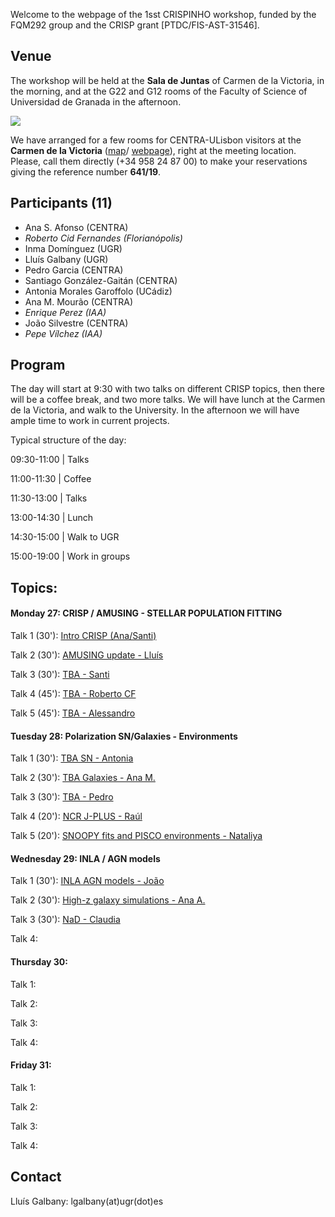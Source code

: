 Welcome to the webpage of the 1sst CRISPINHO workshop, funded by the FQM292 group and the CRISP grant [PTDC/FIS-AST-31546]. 

## Venue

The workshop will be held at the **Sala de Juntas** of Carmen de la Victoria, in the morning, and at the G22 and G12 rooms of the Faculty of Science of Universidad de Granada in the afternoon.

[![](https://github.com/amusing-muse/crispinho2020/raw/master/map.png)](https://www.google.com/maps/dir/Carmen+de+la+Victoria,+Cuesta+del+Chapiz,+9,+18010+Granada/Faculty+of+Sciences+of+the+UGR,+Avenida+de+Fuente+Nueva,+s%2Fn,+18071+Granada/@37.1792554,-3.6077715,15z/data=!3m1!4b1!4m14!4m13!1m5!1m1!1s0xd71fcc9ac4d670b:0x9edd116b4ac23362!2m2!1d-3.5886695!2d37.1808104!1m5!1m1!1s0xd71fcec9131a577:0x2d03f6ab4085cc8e!2m2!1d-3.6096739!2d37.179749!3e2)

We have arranged for a few rooms for CENTRA-ULisbon visitors at the **Carmen de la Victoria** ([map](https://www.google.com/maps/place/Carmen+de+la+Victoria/@37.1792554,-3.6077715,15z/data=!4m5!3m4!1s0xd71fcc9ac4d670b:0x9edd116b4ac23362!8m2!3d37.1808104!4d-3.5886695)/ 
[webpage](http://carmendelavictoria.ugr.es/)), right at the meeting location. Please, call them directly (+34 958 24 87 00) to make your reservations giving the reference number **641/19**.

## Participants (11)

- Ana S. Afonso (CENTRA)
- *Roberto Cid Fernandes (Florianópolis)*
- Inma Domínguez (UGR)
- Lluís Galbany (UGR)
- Pedro Garcia (CENTRA)
- Santiago González-Gaitán (CENTRA)
- Antonia Morales Garoffolo (UCádiz)
- Ana M. Mourão (CENTRA)
- *Enrique Perez (IAA)* 
- João Silvestre (CENTRA)
- *Pepe Vílchez (IAA)* 

## Program

The day will start at 9:30 with two talks on different CRISP topics, then there will be a coffee break, and two more talks. We will have lunch at the Carmen de la Victoria, and walk to the University. In the afternoon we will have ample time to work in current projects.

Typical structure of the day:

 09:30-11:00 | Talks               
 
 11:00-11:30 | Coffee                  
 
 11:30-13:00 | Talks
 
 13:00-14:30 | Lunch                   
 
 14:30-15:00 | Walk to UGR             
 
 15:00-19:00 | Work in groups          

## Topics:

#### Monday 27: CRISP / AMUSING - STELLAR POPULATION FITTING

Talk 1 (30'): [Intro CRISP (Ana/Santi)](https://github.com/amusing-muse/workshop2/blob/master/talks/file.pdf)

Talk 2 (30'): [AMUSING update - Lluís](https://github.com/amusing-muse/workshop2/blob/master/talks/file.pdf)

Talk 3 (30'): [TBA - Santi](https://github.com/amusing-muse/workshop2/blob/master/talks/file.pdf)

Talk 4 (45'): [TBA - Roberto CF](https://github.com/amusing-muse/workshop2/blob/master/talks/file.pdf)

Talk 5 (45'): [TBA - Alessandro](https://github.com/amusing-muse/workshop2/blob/master/talks/file.pdf)

#### Tuesday 28:  Polarization SN/Galaxies - Environments

Talk 1 (30'): [TBA SN - Antonia](https://github.com/amusing-muse/workshop2/blob/master/talks/file.pdf)

Talk 2 (30'): [TBA Galaxies - Ana M.](https://github.com/amusing-muse/workshop2/blob/master/talks/file.pdf)

Talk 3 (30'): [TBA - Pedro](https://github.com/amusing-muse/workshop2/blob/master/talks/file.pdf)

Talk 4 (20'): [NCR J-PLUS - Raúl](https://github.com/amusing-muse/workshop2/blob/master/talks/file.pdf)

Talk 5 (20'): [SNOOPY fits and PISCO environments - Nataliya](https://github.com/amusing-muse/workshop2/blob/master/talks/file.pdf)

#### Wednesday 29: INLA / AGN models

Talk 1 (30'): [INLA AGN models - João](https://github.com/amusing-muse/workshop2/blob/master/talks/file.pdf)

Talk 2 (30'): [High-z galaxy simulations - Ana A.](https://github.com/amusing-muse/workshop2/blob/master/talks/file.pdf)

Talk 3 (30'): [NaD - Claudia](https://github.com/amusing-muse/workshop2/blob/master/talks/file.pdf)

Talk 4: 

#### Thursday 30:

Talk 1: 

Talk 2: 

Talk 3:

Talk 4: 

#### Friday 31: 

Talk 1: 

Talk 2: 

Talk 3:

Talk 4: 


## Contact

Lluís Galbany: lgalbany(at)ugr(dot)es
